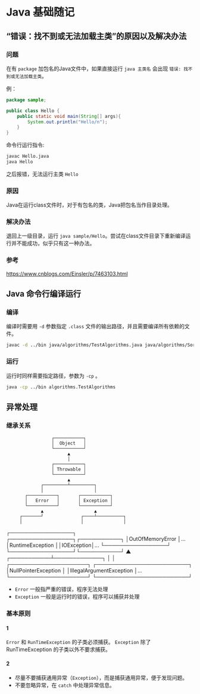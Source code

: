 # Java 基础随记

## “错误：找不到或无法加载主类”的原因以及解决办法
### 问题
在有 `package` 加包名的Java文件中，如果直接运行 `java 主类名` 会出现 `错误: 找不到或无法加载主类`。

例：
```java
package sample;

public class Hello {
    public static void main(String[] args){
        System.out.println("Hello/n");
    }
}
```
命令行运行指令:
```bash
javac Hello.java
java Hello
```
之后报错，无法运行主类 `Hello`

### 原因
Java在运行class文件时，对于有包名的类，Java把包名当作目录处理。

### 解决办法
退回上一级目录，运行 `java sample/Hello`。尝试在class文件目录下重新编译运行并不能成功，似乎只有这一种办法。

### 参考
https://www.cnblogs.com/Einsler/p/7463103.html

## Java 命令行编译运行
### 编译
编译时需要用 `-d` 参数指定 `.class` 文件的输出路径，并且需要编译所有依赖的文件。
```bash
javac -d ../bin java/algorithms/TestAlgorithms.java java/algorithms/Sort.java 
```

### 运行
运行时同样需要指定路径，参数为 `-cp` 。
```bash
java -cp ../bin algorithms.TestAlgorithms
```

## 异常处理
### 继承关系
                     ┌───────────┐
                     │  Object   │
                     └───────────┘
                           ▲
                           │
                     ┌───────────┐
                     │ Throwable │
                     └───────────┘
                           ▲
                 ┌─────────┴─────────┐
                 │                   │
           ┌───────────┐       ┌───────────┐
           │   Error   │       │ Exception │
           └───────────┘       └───────────┘
                 ▲                   ▲
         ┌───────┘              ┌────┴──────────┐
         │                      │               │
┌─────────────────┐    ┌─────────────────┐┌───────────┐
│OutOfMemoryError │... │RuntimeException ││IOException│...
└─────────────────┘    └─────────────────┘└───────────┘
                                ▲
                    ┌───────────┴─────────────┐
                    │                         │
         ┌─────────────────────┐ ┌─────────────────────────┐
         │NullPointerException │ │IllegalArgumentException │...
         └─────────────────────┘ └─────────────────────────┘

- `Error` 一般指严重的错误，程序无法处理
- `Exception` 一般是运行时的错误，程序可以捕获并处理


### 基本原则
#### 1
`Error` 和 `RunTimeException` 的子类必须捕获。
`Exception` 除了 RunTimeException 的子类以外不要求捕获。

#### 2
- 尽量不要捕获通用异常（`Exception`），而是捕获通用异常，便于发现问题。
- 不要忽略异常，在 `catch` 中处理异常信息。